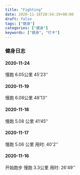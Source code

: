 ```yaml
---
title: "Fighting"
date: 2020-11-16T20:54:19+08:00
draft: false
tags: ["健身"]
categories: ["健身"]
keywords: ["健身", "打卡"]
---
```




### 健身日志

#### 2020-11-24

慢跑 6.05公里 45‘23’‘

#### 2020-11-19

慢跑 6.08公里 48’13‘’

#### 2020-11-18

慢跑 5.08 公里 41‘45’‘

#### 2020-11-17

慢跑 5.06 公里 用时: 40'2''

#### 2020-11-16

开始跑步  慢跑 3.3公里 用时:  26'49''



